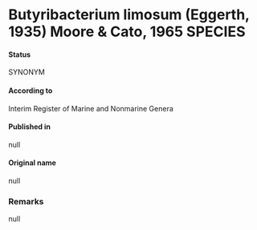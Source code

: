# Butyribacterium limosum (Eggerth, 1935) Moore & Cato, 1965 SPECIES

#### Status
SYNONYM

#### According to
Interim Register of Marine and Nonmarine Genera

#### Published in
null

#### Original name
null

### Remarks
null